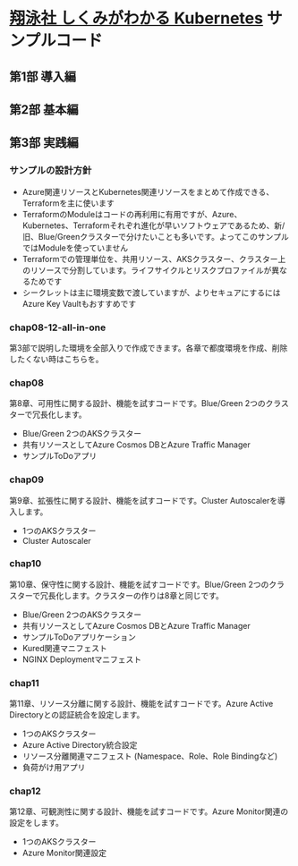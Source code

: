 # [翔泳社 しくみがわかる Kubernetes](https://www.shoeisha.co.jp/book/detail/9784798157849) サンプルコード

## 第1部 導入編

## 第2部 基本編

## 第3部 実践編

### サンプルの設計方針

* Azure関連リソースとKubernetes関連リソースをまとめて作成できる、Terraformを主に使います
* TerraformのModuleはコードの再利用に有用ですが、Azure、Kubernetes、Terraformそれぞれ進化が早いソフトウェアであるため、新/旧、Blue/Greenクラスターで分けたいことも多いです。よってこのサンプルではModuleを使っていません
* Terraformでの管理単位を、共用リソース、AKSクラスター、クラスター上のリソースで分割しています。ライフサイクルとリスクプロファイルが異なるためです
* シークレットは主に環境変数で渡していますが、よりセキュアにするにはAzure Key Vaultもおすすめです

### chap08-12-all-in-one

第3部で説明した環境を全部入りで作成できます。各章で都度環境を作成、削除したくない時はこちらを。

### chap08

第8章、可用性に関する設計、機能を試すコードです。Blue/Green 2つのクラスターで冗長化します。

* Blue/Green 2つのAKSクラスター
* 共有リソースとしてAzure Cosmos DBとAzure Traffic Manager
* サンプルToDoアプリ

### chap09

第9章、拡張性に関する設計、機能を試すコードです。Cluster Autoscalerを導入します。

* 1つのAKSクラスター
* Cluster Autoscaler

### chap10

第10章、保守性に関する設計、機能を試すコードです。Blue/Green 2つのクラスターで冗長化します。クラスターの作りは8章と同じです。

* Blue/Green 2つのAKSクラスター
* 共有リソースとしてAzure Cosmos DBとAzure Traffic Manager
* サンプルToDoアプリケーション
* Kured関連マニフェスト
* NGINX Deploymentマニフェスト

### chap11

第11章、リソース分離に関する設計、機能を試すコードです。Azure Active Directoryとの認証統合を設定します。

* 1つのAKSクラスター
* Azure Active Directory統合設定
* リソース分離関連マニフェスト (Namespace、Role、Role Bindingなど)
* 負荷がけ用アプリ

### chap12

第12章、可観測性に関する設計、機能を試すコードです。Azure Monitor関連の設定をします。

* 1つのAKSクラスター
* Azure Monitor関連設定